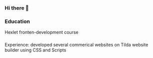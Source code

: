 ### Hi there 👋

### Education
Hexlet fronten-development course

### 
Experience: developed several commerical websites on Tilda website builder using CSS and Scripts






